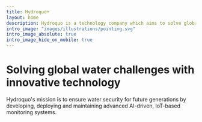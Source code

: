 ```yaml
---
title: Hydroquo+
layout: home
description: Hydroquo is a technology company which aims to solve global challenges in water security through innovation application of modern technology
intro_image: "images/illustrations/pointing.svg"
intro_image_absolute: true
intro_image_hide_on_mobile: true
---
```


# Solving global water challenges with innovative technology

Hydroquo's mission is to ensure water security for future generations by developing, deploying and maintaining advanced AI-driven, IoT-based monitoring systems.
